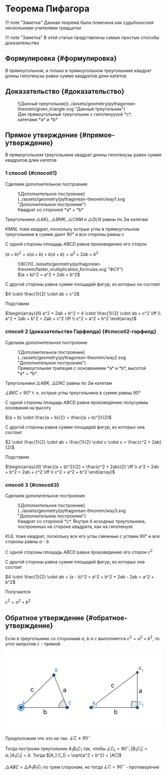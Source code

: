 # Теорема Пифагора

!!! note "Заметка"
    Данная теорема была помечена как *судьбоносная* несколькими учителями тридцатки

!!! note "Заметка"
    В этой статье представлены самые простые способы доказательства

## Формулировка {#формулировка}

В прямоугольном, и только в прямоугольном треугольнике квадрат длины гипотенузы равен сумме квадратов длин катетов

## Доказательство {#доказательство}

<figure markdown="span">
    ![Данный треугольник](../assets/geometry/pythagorean-theorem/given_triangle.svg "Данный треугольник")
    <figcaption>Дан прямоугольный треугольник с гипотенуузой *c*, катетами *a* и *b*</figcaption>
</figure>

## Прямое утверждение {#прямое-утверждение}

В прямоугольном треугольнике квадрат длины гипотенузы равен сумме квадратов длин катетов

### 1 способ {#способ1}

Сделаем дополнительное построение

<figure markdown="span">
    ![Дополнительное построение](../assets/geometry/pythagorean-theorem/way1.svg "Дополнительное построение")
    <figcaption>Квадрат со стороной *a* + *b*</figcaption>
</figure>

Треугольники *△AKL*, *△BMK*, *△CNM* и *△DLN* равны по 2м катетам

*KMNL* тоже квадрат, поскольку острые углы в прямоугольном треугольнике в сумме дают 90° и все стороны равны *c*

С одной стороны площадь *ABCD* равна произведению его сторон

$(a + b)^2 = a(a + b) + b(a + b) = a^2 + 2ab + b^2$

<figure markdown="span">
    ![ФСУ](../assets/geometry/pythagorean-theorem/faster_multiplication_formulas.svg "ФСУ")
    <figcaption>$(a + b)^2 = a^2 + 2ab + b^2$</figcaption>
</figure>

С другой стороны равна сумме площадей фигур, из которых он состоит

$4 \cdot \frac{1}{2} \cdot ab + c^2$

Подставим

$\begin{array}{ll}
    a^2 + 2ab + b^2 = 4 \cdot \frac{1}{2} \cdot ab + c^2 \iff \\
    a^2 + 2ab + b^2 = 2ab + c^2 \iff \\
    c^2 = a^2 + b^2
\end{array}$

### способ 2 (доказательство Гарфилда) {#способ2-гарфилд}

Сделаем дополнительное построение

<figure markdown="span">
    ![Дополнительное построение](../assets/geometry/pythagorean-theorem/way2.svg "Дополнительное построение")
    <figcaption>Прямоугольная трапеция с основаниями *a* и *b*, высотой *a* + *b*</figcaption>
</figure>

Треугольники *△ABK*, *△DKC* равны по 2м катетам

$\angle$*BKC* = 90° т. к. острые углы треугольника в сумме равны 90°

С одной стороны площадь *ABCD* равна произведению полусуммы оснований на высоту

$(a + b) \cdot \frac{a + b}{2} = \frac{(a + b)^2}{2}$

С другой стороны равна сумме площадей фигур, из которых она состоит

$2 \cdot \frac{1}{2} \cdot ab + \frac{1}{2} \cdot c \cdot c = \frac{c^2 + 2ab}{2}$

Подставим

$\begin{array}{ll}
    \frac{(a + b)^2}{2} = \frac{c^2 + 2ab}{2} \iff \\
    a^2 + 2ab + b^2 = 2ab + c^2 \iff \\
    c^2 = a^2 + b^2
\end{array}$

### способ 3 {#способ3}

Сделаем дополительное построение

<figure markdown="span">
    ![Дополнительное построение](../assets/geometry/pythagorean-theorem/way3.svg "Дополнительное построение")
    <figcaption>Квадрат со стороной *с*. Внутри 4 исходных треугольника, построенных на стороне квадрата, как на гипотенузе</figcaption>
</figure>

*KIJL* тоже квадрат, поскольку все его углы смежные с углами 90° и все стороны равны *a* - *b*

С одной стороны площадь *ABCD* равна произведению его сторон $c^2$

С другой стороны равна сумме площадей фигур, из которых она состоит

$4 \cdot \frac{1}{2} \cdot ab + (a - b)^2 = a^2 + b^2 + 2ab - 2ab = a^2 + b^2$

Получается

$c^2 = a^2 + b^2$

## Обратное утверждение {#обратное-утверждение}

Если в треугольнике со сторонами *a*, *b* и *c* выполняется $c^2 = a^2 + b^2$, то угол напротив *c* - прямой

![Обратная теорема](../assets/geometry/pythagorean-theorem/converse.svg "Обратная теорема")

Предположим что это не так: $\angle C \neq 90^\circ$

Тогда построим треугольник $A_1 B_1 C_1$ так, чтобы $\angle C_1 = 90^\circ; |B_1 C_1| = a; |A_1 C_1| = b$. Тогда $|A_1 C_1| = \sqrt{a^2 + b^2} = |AC|$

*△ABC* = △$A_1 B_1 C_1$ по трем сторонам, но тогда $\angle C = 90^\circ$ - противоречие

